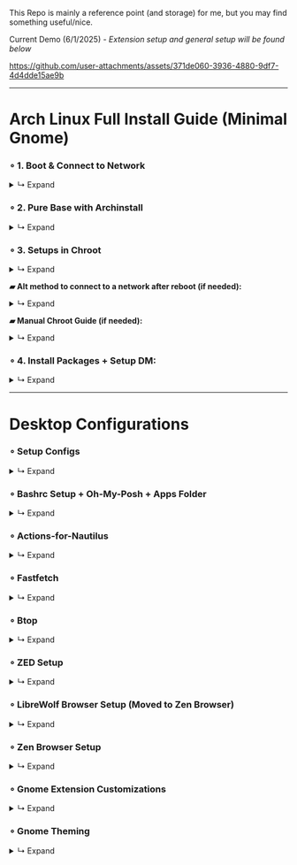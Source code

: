 This Repo is mainly a reference point (and storage) for me, but you may find something useful/nice.

Current Demo (6/1/2025) - *Extension setup and general setup will be found below*

https://github.com/user-attachments/assets/371de060-3936-4880-9df7-4d4dde15ae9b

---

# Arch Linux Full Install Guide (Minimal Gnome)


### ∘ 1. Boot & Connect to Network
<details>
<summary>↳ Expand</summary>

- Enter: `iwctl`

  ⎯ `device list`

- Power on devices if not on:

  ⎯ `device DEVICE set-property powered on`

  ⎯ `adapter ADAPTER set-property powered on`

- If the device is still not powered on:

  ⎯ `rfkill unblock DEVICE`

- Get Networks and Connect:

  ⎯ `station NAME scan` (this will not output anything)

  ⎯ `station NAME get-networks`

  ⎯ `station NAME connect MyWiFiHere-2G`

  ⎯ Enter password & type: `exit`

- Test: `ping -c 4 google.com`

</details>

### ∘ 2. Pure Base with Archinstall
<details>
<summary>↳ Expand</summary>

- Enter: `archinstall`

  ⎯ Configure options. Main:

  ⎯ Disk Config (`Best Effort > Ext4 > Separate /home`),

  ⎯ Bootloader (`Systemd`),

  ⎯ Profile (`Xorg + Drivers`),

  ⎯ Audio (`Pipewire`),

  ⎯ Network Config (`Copy to Install` or `Network Manager`),

  ⎯ After installation is done, select `Yes` and CHROOT in.

</details>

### ∘ 3. Setups in Chroot
<details>
<summary>↳ Expand</summary>

- Enter: `pacman -S nano git`

- Configure/Setup Systemd (Archinstall may not fully do so) + Pre Plymouth Setup:

  ⎯ Check entries: `bootctl status`

  ⎯ `ls /boot/` (Check files)

  ⎯ `nano /boot/loader/loader.conf` (Update loader config)

    ```bash
    default  arch.conf
    timeout  30
    console-mode keep
    #editor  no
    ```

  ⎯ `ls /boot/loader/entries/` (Check files)

- Change Archinstall default entry name structure:

  ⎯ `mv /boot/loader/entries/*_linux.conf /boot/loader/entries/arch.conf`

  ⎯ `mv /boot/loader/entries/*_linux-fallback.conf /boot/loader/entries/arch-fallback.conf`

- Update `arch.conf` and `arch-fallback.conf`:

  ⎯ `nano /boot/loader/entries/arch.conf`

  ⎯ `nano /boot/loader/entries/arch-fallback.conf`

    ```plaintext
    -- arch.conf --
    title   Arch Linux
    linux   /vmlinuz-linux
    initrd  /initramfs-linux.img
    options root=UUID=xx-xx-xx-xx-xx zswap.enabled=0 rw rootfstype=ext4 quiet splash loglevel=3 systemd.show_status=auto rd.udev.log_level=3

    -- arch-fallback.conf --
    title   Arch Fallback
    linux   /vmlinuz-linux
    initrd  /initramfs-linux.img
    options root=UUID=xx-xx-xx-xx-xx zswap.enabled=0 rw rootfstype=ext4
    ```

  ⎯ **Options are for "silent boot"** ([Arch Wiki - Silent Boot](https://wiki.archlinux.org/title/Silent_boot))

- Modify `mkinitcpio.conf` (silent boot + plymouth opts):

  ⎯ `nano /etc/mkinitcpio.conf`

  ⎯ Replace `udev` with `systemd`, remove `fsck` & add `plymouth` in HOOKS:

    ```plaintext
    HOOKS=(base systemd autodetect microcode modconf kms keyboard keymap plymouth block filesystems)
    ```

- Install Plymouth & Theme ([Plymouth Theme](https://github.com/catppuccin/plymouth)):

  ⎯ `sudo pacman -S plymouth`

  ⎯ `cd /tmp`

  ⎯ `git clone https://github.com/K-Ivy/Arch-Linux-Gnome-DOTS.git`

  ⎯ `cp -r plymouth/catppuccin-frappe-twd /usr/share/plymouth/themes/catppuccin-frappe-twd`

  ⎯ `sudo plymouth-set-default-theme -R catppuccin-frappe-twd`

- Create the boot entry to finish:

  ⎯ **Note**: Replace `--part` with the partition containing the EFI (/boot marked)

  ⎯ `lsblk`

  ⎯ `efibootmgr --create --disk /dev/sda --part 1 --label "Arch Linux" --loader /EFI/systemd/systemd-bootx64.efi`

  **This video shows for GRUB:** [YouTube Video](https://www.youtube.com/watch?v=mWl4P6DOt9M)

- `sudo mkinitcpio -P`

- Check Entry: `bootctl status`

- Enable update service: `sudo systemctl enable systemd-boot-update.service`

- Reboot: `reboot`

</details>

**▰ Alt method to connect to a network after reboot (if needed):**
<details>
<summary>↳ Expand</summary>

- `nmcli device`

  ⎯ `nmcli device wifi`

- `nmcli dev wifi connect MyWiFiHere-2G password PASSWORD-HERE`

</details>

**▰ Manual Chroot Guide (if needed):**
<details>
<summary>↳ Expand</summary>

- Boot back into the live environment using the USB.

  ⎯ Once loaded, check partitions: `lsblk`

  ⎯ Mount Root (Main Filesystem): `mount /dev/sdaX /mnt`

  ⎯ Mount EFI (/boot Partition): `mount /dev/sdaX /mnt/boot`

  ⎯ Mount Home (if separated): `mount /dev/sdaX /mnt/home`

  ⎯ Chroot: `arch-chroot /mnt`

- Make sure to connect to a network using the methods.

- When done:

  ⎯ `exit`

  ⎯ `umount -R /mnt`

  ⎯ `reboot` (unplug USB when the screen blanks)

</details>

### ∘ 4. Install Packages + Setup DM:
<details>
<summary>↳ Expand</summary>

- **Add Chaotic-AUR**:

  ⎯ `sudo pacman-key --recv-key 3056513887B78AEB --keyserver keyserver.ubuntu.com`

  ⎯ `sudo pacman-key --lsign-key 3056513887B78AEB`

  ⎯ `sudo pacman -U 'https://cdn-mirror.chaotic.cx/chaotic-aur/chaotic-keyring.pkg.tar.zst'`

  ⎯ `sudo pacman -U 'https://cdn-mirror.chaotic.cx/chaotic-aur/chaotic-mirrorlist.pkg.tar.zst'`

  ⎯ `sudo nano /etc/pacman.conf` (Add the below to the bottom)

    ```plaintext
    -- pacman.conf --
    [chaotic-aur]
    Include = /etc/pacman.d/chaotic-mirrorlist
    ```

  ⎯ `sudo pacman -Syu yay`

- **Gnome + DM** ⎯ `sudo pacman -S gnome-shell gnome-control-center gnome-tweaks gnome-keyring polkit-gnome gnome-themes-extra gnome-disk-utility loupe sddm`

- **Functions** ⎯ `sudo pacman -S wget jq wmctrl wpa_supplicant smartmontools gstreamer gst-plugins-good gst-plugin-pipewire wireless_tools gtk-engine-murrine sassc xclip vte3 libhandy zenity libbacktrace streamlink ntfs-3g mtools exfatprogs dosfstools nautilus-image-converter nautilus-code-git oh-my-posh cpufetch fastfetch ffmpegthumbnailer feh`

- **Apps** ⎯ `sudo pacman -S kitty extension-manager zed deskflow mpv librewolf gcolor3 pamac localsend btop twitch-tui gimp`

- **+ Via Yay** ⎯ `yay -S yt-x gpufetch-nocuda-git actions-for-nautilus ddcutil-service`

- **Fonts** ⎯ `sudo pacman -S ttf-dejavu ttf-liberation noto-fonts noto-fonts-emoji ttf-roboto ttf-droid ttf-0xproto-nerd ttf-sourcecodepro-nerd`

- **SDDM SETUP:**

  ⎯ Theme: `https://github.com/Keyitdev/sddm-astronaut-theme`

  ⎯ Install: `sudo pacman -S sddm-astronaut-theme` (chaotic-aur)

  ⎯ Conf: `sudo nano /etc/sddm.conf`

    ```plaintext
    -- sddm.conf --
    [Theme]
    Current=sddm-astronaut-theme
    ```

  ⎯ Set theme: `sudo nano /usr/share/sddm/themes/sddm-astronaut-theme/metadata.desktop`

    ```plaintext
    -- metadata.desktop --
    ConfigFile=Themes/pixel_sakura.conf
    ```

  ⎯ Enable: `systemctl enable sddm`

- **Reboot. All setup!**

</details>

---

# Desktop Configurations
### ∘ Setup Configs
<details>
<summary>↳ Expand</summary>

- Open Nautilus, press `Ctrl + H` to show hidden files or toggle via settings.

  ⎯ Go to `/home/USER/Templates` and bookmark it.

  > Anything in this path gets added to the "New Document" content menu for fast file creation.

  ⎯ Go to `/home/USER/.config` and bookmark it.

- Copy contents of `home/Templates/` from GIT REPO to `~/USER/Templates`

- Copy contents of `.configs/` from GIT REPO to `~/USER/.config/`

</details>

### ∘ Bashrc Setup + Oh-My-Posh + Apps Folder
<details>
<summary>↳ Expand</summary>

- Get `.bashrc` from `home/` in the repo and update contents of the one in `/home/USER/` or replace:

  ⎯ **Ensure to update paths**:

    ```bash
    eval "$(oh-my-posh init bash --config /home/k/.config/ohmyposh/config.json)"
    export PATH="$PATH:/home/k/Documents/Apps"
    ...
    ```

- **Create Apps Directory**:

  ⎯ `/home/USER/Documents/Apps`

  ⎯ Copy contents from repo's `home/Documents/Apps/` into the created path or replace.

- **Reload Shell**:

  ⎯ `source ~/.bashrc`

</details>

### ∘ Actions-for-Nautilus
<details>
<summary>↳ Expand</summary>

- Create directory: `/home/USER/.local/share/actions-for-nautilus` (or run the app).

- Copy contents from repo's `home/.local/share/actions-for-nautilus` to the created path or replace.

- Restart Nautilus:

  ⎯ `nautilus -q` in terminal.

</details>

### ∘ Fastfetch
<details>
<summary>↳ Expand</summary>

- **Edit GPU Section**:

  ⎯ Open "config.jsonc" in .config folder and edit "gpu" section. Choose which to use and if
    text entry, edit it to be correct

</details>

### ∘ Btop
<details>
<summary>↳ Expand</summary>

- **Update Desktop File** if needed.

  ⎯ `sudo nano /usr/share/applications/btop.desktop`

    ```plaintext
    [Desktop Entry]
    Type=Application
    Version=1.0
    Name=Btop++
    Comment=Resource Monitor
    Icon=btop
    Exec=kitty -e btop
    Terminal=false
    Categories=System;Monitor;ConsoleOnly;
    Keywords=system;process;task
    ```

  ⎯ `update-desktop-database ~/.local/share/applications`

- **Usage**:

  ⎯ Press `1` for CPU USAGE, `2` for MEMORY USAGE, and `3` for NET USAGE.

</details>

### ∘ ZED Setup
<details>
<summary>↳ Expand</summary>

- **Theme**:

  ⎯ Combined and tweaked the below themes to match Graphite colors and apply small changes:

    - [Nord Theme](https://zed-themes.com/themes/nord?name=Nord)

    - [Everforest Dark Hard](https://zed-themes.com/themes/0TAk81yQG0MKIicN_jMRH?name=Everforest%20Dark%20Hard)

  ⎯ Select `Nordforest One` as the theme if it isn't already set.

![image](https://github.com/user-attachments/assets/761fb3a1-3e32-48a2-8566-6ea60415f366)

</details>

### ∘ LibreWolf Browser Setup (Moved to Zen Browser)
<details>
<summary>↳ Expand</summary>

- **Firefox Theme Link**: https://addons.mozilla.org/en-US/firefox/addon/graphite-nord/

- **Vertical Tabs:** (about:config)

  ⎯ `sidebar.revamp` = true

  ⎯ `sidebar.expandOnHover` = true

  ⎯ Open 'Sidebar settings' panel & check "Expand sidebar on hover

  ⎯ `browser.tabs.hoverPreview.enabled` = false (to remove hover card as it is glitchy)

  ⎯ `sidebar.animation.expand-on-hover.duration-ms` = 100

- **CSS Setup:**

  ⎯ Copy `chrome` folder from repo's `home/.librewolf/` to `/home/USER/.librewolf/PROFILE/`

  ⎯ Restart browser.

- **CSS Stuff:**

  ⎯ **Credits** that i remember:
     - https://github.com/rafamadriz/Firefox-Elegant-NordTheme
     - https://github.com/MrOtherGuy/firefox-csshacks
     - https://github.com/datguypiko/Firefox-Mod-Blur

  ⎯ MacOS Style Windows Controls + Hamburger also turned into orb:

[Screencast From 2025-05-13 14-06-25.webm](https://github.com/user-attachments/assets/b8eb15c3-e4b6-4616-9f1c-f8d91458089c)

  ⎯ Compact Grid-Style Extensions Menu:

[Screencast From 2025-05-13 14-08-03.webm](https://github.com/user-attachments/assets/7cbe6c08-3d8e-4faa-b051-db15fa34be6e)

  ⎯ Full Width Url Box Breakout:

[Screencast From 2025-05-13 14-14-31.webm](https://github.com/user-attachments/assets/b14a5cb3-d250-4ec3-a455-6e98769b80b9)

  ⎯ Toolbar does not lose opacity when window is inactive & you hover over

  ⎯ Brought down toolbar menus (not all) so they do not overlap the toolbar

  ⎯ Removed "Customize Sidebar" button + bring up tools

  ⎯ Autohide Toolbar + Button Hover Effects

  ⎯ Tabs brought up to match toolbar button height

- **Quick Preview:**

[Screencast From 2025-05-13 14-46-26.webm](https://github.com/user-attachments/assets/202d86b0-fa94-4d96-9892-c282c9b3142b)

- **Other Settings Setup**:

  ⎯ Preferences > Enable: `Allow userChrome.css customization`.

  ⎯ If `Enabled ResistFingerprinting` = `True`, adjust window size (about:config):

    - `privacy.window.maxInnerWidth` = `800`.

    - `privacy.window.maxInnerHeight` = `600`.

  ⎯ **Cookie Clear Exceptions**:

    - https://github.com

    - https://discord.com

    - https://mail.google.com

    - https://www.deviantart.com

    - https://twitch.tv

    - https://addons.mozilla.org

    - https://accounts.google.com

  ⎯ Extensions:

    - `Dark Reader`, `Stylus/Stylebot`, `Tab Session Manager`, `uBlock Origin`, `Auto Tab Discard`.

</details>

### ∘ Zen Browser Setup
<details>
<summary>↳ Expand</summary>

- **Firefox Theme Link**: https://addons.mozilla.org/en-US/firefox/addon/graphite-nord/

- **CSS Setup:**

  ⎯ Copy `chrome` folder from repo's `home/.zen/` to `/home/USER/.zen/PROFILE/`

  ⎯ Restart browser.

- **Settings Setup**:

  ⎯ About:config:

    - `network.prefetch-next` = `false`.

    - `browser.sessionstore.interval` = `1500000`

  ⎯ **Cookie Clear Exceptions**:

    - https://github.com

    - https://discord.com

    - https://mail.google.com

    - https://www.deviantart.com

    - https://twitch.tv

    - https://addons.mozilla.org

    - https://accounts.google.com

  ⎯ Extensions:

    - `Stylebot`, `Tab Session Manager`, `uBlock Origin`.

  ⎯ Zen Mods:

    - Sidebar Expand on Hover

  ⎯ Stylebot Theme will be in repo's `stylus-and-stylebot-themes/`

    - Previews of Completed/WIP Tweaks:

    - Discord - Tweaked https://github.com/Roboron3042/Cyberpunk-Neon & https://userstyles.world/api/style/4877.user.css

  [Screencast From 2025-06-02 01-23-56.webm](https://github.com/user-attachments/assets/b415c086-6777-49cc-be5c-bd20ca8be602)

</details>

### ∘ Gnome Extension Customizations
<details>
<summary>↳ Expand</summary>

- **Open Extension Manager and install:**

    - `DDTerm`, `User Themes`, `Display Adjustment`, `Rounded Window Corners Reborn`, `Custom Command Menu`, `V-Shell`, `App Icons Taskbar`, `App Menu is back`, `Burn my Windows`, `Screenshort-cut`, `Rocketbar`, `Space Bar`, `Transparent Window Moving`, `Truly Maximized Windows`, `Blur My Shell`.

    - **Of Note/Alts**: `Customized Workspaces`, `Fullscreen to New Workspace`, `Clipboard History`, `Dash to Panel`, `Date Menu Formatter`, `Forge`, `Mouse Tail`, `PaperWM`, `Start Overlay in Application View`, `Task Up UltraLite`

- **App Icons Taskbar**: Dash on panel + other adjustments

  ⎯ As it has opt to export settings, find in repo's `exported-extension-settings`.

- **DDTerm**: On-demand Terminal

  ⎯ **Window:**

    - Window Size: `100%`

    - Resizable: `False`

    - On All Workplaces: `False`

    - Show Tab Bar: `Never`

  ⎯ **Terminal:**

    - Font: `SauceCodePro Nerd Font Medium - 13`

    - Cursor Shape: `I-Beam`

    - Background: `#292E38`

    - Foreground: `#D8E5E5`

    - Background Opacity: `54%`

    - Show Scrollbar: `False`.

- **Custom Command Menu**: To put name on toolbar and have easy access to commands

    - Exported commands in repo's `home/commands.ini`.

    - Configuration > Custom Menu Title: Type `Icon` > `pan-down-symbolic`.

- **Rocketbar**: Right click in overview opens applications view

  ⎯ **General:**

    - Taskbar Enabled: `False`

    - Notification Counter: `False`


  ⎯ **Behavior:**

    - Everything off except Overview option

- **Rounded Window Corners Reborn**: Consistent Borders on everything

  ⎯ **Main:**

    - Skip LibAdwaita: `True`.

    - Skip LibHandy: `True`.

    - Border Width: `-2`.

    - Border Color: `#83B9B8`.

    - Corner Radius: `11`.

    - Smoothing: `0`.

  ⎯ **Window Shadow for Focused State:**

    - Horizontal Offset: `0`.

    - Vertical Offset: `5`.

    - Blur Radius: `12`.

    - Spread Radius: `2.0`.

    - Opacity: `62`.

  ⎯ **Window Shadow for Unfocused State:**

    - Set all options to `0`.

  ⎯ **Additional:**

    - Add rounded corners to Kitty Term on Wayland: `True` if needed.

    - Custom > Add > Window Class: `mpvk` > Bottom & Right Padding: `2` (to fix it's border)

- **Space Bar**: Workspaces buttons on panel

  ⎯ **Behavior:**

    - Indicator Style: `Workspace Bar` -> `Use Custom Label` & Unnamed Label: `Space ((Number))`

    - Position: `Left`.

    - Switch: `Over Indicator`.

    - Always Show Numbers: `False`.

    - Show Empty Workspaces: `True`.

    - Toggle Overview: `False`.

  ⎯ **Appearance:**

    - Padding & Margin: `0`.

    - Border Radius + Width & Vertical Padding: `0`.

    - Horizontal Padding: `13`.

    - Background & Border Colors: `#000000`.

    - Font Size: `10`.

    - Font Weight: `Semi-Bold`.

    - Active Text Color: `#9DBDB8`.

    - Inactive Text Color: `#7F9EA0`.

    - Empty Text Color: `#7F9EA0`.

- **Transparent Window Moving**: Visual

  ⎯ Opacity: `230`.

- **Blur My Shell**: Transparency for certain applications. Keep usage on short-term apps for performace

  ⎯ **Note**: Enable `Rounded Corners Reloaded` first and then this extension.

  ⎯ Remove default pipeline effects.

  ⎯ Disable blurs for `Panel`, `Overview`, and `Dash`.

  ⎯ **Applications:**

    - Sigma: `4`.

    - Brightness: `1.00`.

    - Opacity: `226`.

    - Opaque Focused Window: `False`.

    - Overview Blur: `False`.

    - Whitelist Applications: `Nautilus`.

- **Burn my Windows**: Window close and appear animation

  ⎯ Settings are within repo's `.config/`

- **V-Shell (Vertical Workspaces)**: Customize Gnome behavior and overview

  ⎯ **Modules**:

     - Disable `Layout`, `Swipe Tracker`, `Dash`, `Workspace Switcher Popup`.

  ⎯ **Layout**:

     - \Dash > Position: `Bottom`.

     - \Dash > Center Dash to Workspace: `True`.

     - \Dash > Icon Position: `Start`.

     - Workspace Thumbnails > Pos/Orientation: `Top | Horizontal`.

     - Workspace Thumbnails > Window Scale: `12`.

     - Workspace Thumbnails > App Scale: `14`.

     - Workspace Preview > Scale: `62`.

     - Workspace Preview > Spacing: `500`.

     - App Grid > Center Grid: `True`.

     - Search View > Center: `True`.

     - Search View > Always Show: `False`.

     - Search View > Results Width: `90`.

     - \Workspace Switch Popup > Horizontal Pos: `50`.

     - \Workspace Switch Popup > Vertical Pos: `5`.

     - Notifications/OSD > Banner: `Top Center`.

     - Notifications/OSD > Popup: `Top Center`.

     - Adjust `Secondary Monitor` settings if needed.

  ⎯ **Appearance:**

     - \Dash > Icon Size: `64`.

     - \Dash > Style: `Default`.

     - \Dash > Opacity: `60`.

     - \Dash > Radius: `30`.

     - \Dash > App Indicator: `Dot`.

     - Workspace Thumbnails > Labels: `Disabled`.

     - Workspace Thumbnails > Wallpaper in Thumbnail: `True`.

     - Window Preview > Icon Size: `Disable`.

     - Window Preview > Position / Visibility: `Below Window`.

     - Workspace Preview > Corner Radius: `42`.

     - Search > Icon Size: `96`.

     - Search > Results Rows: `3`.

     - Search > Highlighting: `Underline`.

     - Panel > Style: `Same As Desktop`.

     - Overview Background > Show Wallpaper: `Enable - Fast Blur Transition`.

     - Overview Background > Brightness (for all): `47`.

     - Overview Background > Blur (for both): `30`.

  ⎯ **Behavior**:

     - Overview > Escape Key Behavior: `Default`.

     - Overview > Click Empty Space to Close: `False`.

     - Overlay Key > Double-Press Action: `Disable`.

     - App Menu > All options: `On`, except `Create Window Thumbnail`.

     - Workspace Thumbnails > Close Button: `Single Click`.

     - Workspace Preview > Sort & Initial: `Default`.

     - Workspace Preview > Height Compensation: `15`.

     - Window Preview > All actions: `Activate Windows`.

     - Always Activate: `False`.

     - Animations > Speed: `108`.

     - Animations > App Grid: `Disable`.

     - Animations > Search View: `Disable`.

     - Animations > Workspace Preview: `Active Workspace Only`.

     - Workspace Switcher > Wraparound: `True`.

     - Workspace Switcher > Animation: `Static Background`.

     - Workspace Switcher > Popup Mode: `Current Monitor`.

     - Notifications > Attention Handler & Favorites: `Disable`.

  ⎯ **App Grid**:

     - Main App Grid > Icon Size: `96`.

     - Main App Grid > Columns & Rows: `3`.

     - Main App Grid > Allow Incomplete Pages: `True`.

     - App Folders > Icon Size: `96`.

     - App Folders > Columns & Rows: `3`.

     - App Folders > Center Open Folders: `True`.

</details>

### ∘ Gnome Theming
<details>
<summary>↳ Expand</summary>

- **Graphite GTK Theme**: Windows and Overall

  ⎯ Download ZIP: https://github.com/vinceliuice/Graphite-gtk-theme

  ⎯ Open terminal and CD into the extracted folder.

    - Now enter: `./install.sh --tweaks normal colorful nord -t teal -c dark -l`.

- **Gruvbox Plus Dark Icons**:

  ⎯ Download ZIP: https://github.com/SylEleuth/gruvbox-plus-icon-pack

  ⎯ Create an `icons` folder at: `/home/USER/.local/share/icons` & bookmark it.

    - Copy `Gruvbox-Plus-Dark` and Light variant into the folder.

  ⎯ Open Terminal & CD into extracted folder: `~/gruvbox-plus-icon-pack-master/scripts`.

    - `chmod +x folders-color-chooser`.

    - `./folders-color-chooser -c blue`.

- **Capitaine Cursor**:

  ⎯ Download ZIP: https://github.com/sainnhe/capitaine-cursors

  ⎯ Extract and copy "Gruvbox", "Nord", "Palenight" standard variants into `~/.local/share/icons`

    - **Additional Cursors**: [Catppuccin Cursors](https://github.com/catppuccin/cursors).

- **Apply**:

  ⎯ Open *Gnome Tweaks* and select.




- **Open** *`/home/USER/.themes/Graphite-teal-Dark-nord/gnome-shell/gnome-shell.css`* **to change some things:**

  ⎯ The updated gnome-shell css can be found in repo's `home/.themes/Graphite-teal-Dark-nord/gnome-shell/gnome-shell.css`.

    - **0. Add to the top:**

  ```css
   /* Top Bar push */
   #panel {
     margin-top: 3px;
   }

   /* Top Bar content push */
   #panel .panel-button {
     margin-right: 6px !important;
     margin-left: 5px !important;
   }

   /* Defaults */
   #panel Gjs_ui_panelMenu_PanelMenuButton.panel-button,
   #panel Gjs_ui_panelMenu_PanelMenuButton.panel-button:hover {
     color: #9dbdb8;
     border-radius: 13px !important;
   }

   /* Custom Command Menu extension */
   #panel Gjs_custom-command-list_storageb_github_com_extension_CommandMenu.panel-button,
   #panel Gjs_custom-command-list_storageb_github_com_extension_CommandMenu.panel-button:hover {
     color: #c89dbf;
   }
  ```

    - **1. Search "Top Bar"** in the editor and change background color to match wallpaper:

  ```css
   #panel {
     ...
     background-color: #272838;
     ...
   }
  ```

    - **2. Scroll down** and change button hpadding:

  ```css
   #panel .panel-button {
     -natural-hpadding: 8px;
     -minimum-hpadding: 8px;
     ...
   }
  ```

    - **3. Change the border radius** of the clock/date display:

  ```css
   #panel .panel-button.clock-display .clock {
     ...
     border-radius: 13px;
	 ...
   }
  ```

    - **4. Change the default hover color**

  ```css
   #panel .panel-button:hover {
     color: white -> #9dbdb8;
	 ...
   }
  ```

    - **5. "Show Apps" Fix**: If "Show Apps" Button is white & not matching "Gruvbox Plus" (Prev Setup). Use Finder & Search ".show-apps" & find the below & update.

  ```css
   #dash .dash-item-container .show-apps .overview-icon,
   #dash .dash-item-container .overview-tile .overview-icon,
   #dash .dash-item-container .grid-search-result .overview-icon {
     color: #ebdbb2;
   }
  ```

    - **6. "Show Apps" Icon Size Fix**: Change the "Show Apps" icon itself so it is larger to match

    - Go to repo's `assets/` folder:

    - Choose an adjusted Gruvbox Plus Icon.

    - Remove `(Option #)` from the name.

    - Copy to `/home/USER/.local/share/icons/Gruvbox-Plus-Dark/actions/symbolic`.

    - **Reload Shell**: press `Alt + F2`, & send `r`.

</details>
